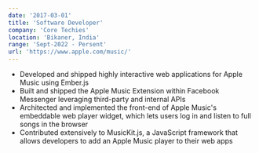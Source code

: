 ```yaml
---
date: '2017-03-01'
title: 'Software Developer'
company: 'Core Techies'
location: 'Bikaner, India'
range: 'Sept-2022 - Persent'
url: 'https://www.apple.com/music/'
---
```


- Developed and shipped highly interactive web applications for Apple Music using Ember.js
- Built and shipped the Apple Music Extension within Facebook Messenger leveraging third-party and internal APIs
- Architected and implemented the front-end of Apple Music's embeddable web player widget, which lets users log in and listen to full songs in the browser
- Contributed extensively to MusicKit.js, a JavaScript framework that allows developers to add an Apple Music player to their web apps
